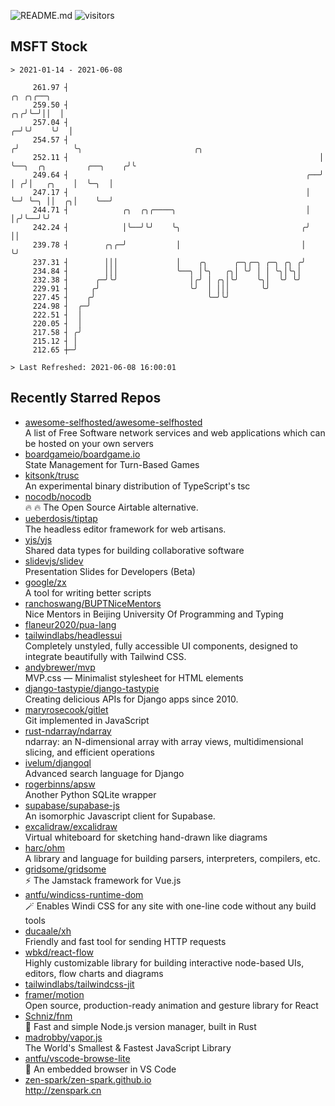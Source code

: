 ![README.md](https://github.com/Gerhut/Gerhut/workflows/README.md/badge.svg)
![visitors](https://visitors.vercel.app/Gerhut/Gerhut?token=8cf69d1f6813d272ef062726b6070c9be4ff72038cfe5a7ded7384a8da65d866)

## MSFT Stock

```
> 2021-01-14 - 2021-06-08

     261.97 ┤                                                              ╭╮ ╭╮╭──╮                             
     259.50 ┤                                                           ╭╮╭╯╰─╯││  │                             
     257.04 ┤                                                         ╭─╯╰╯    ╰╯  │                             
     254.57 ┤                                                        ╭╯            ╰╮                         ╭╮ 
     252.11 ┤                                                        │              ╰──╮  ╭╮         ╭──╮    ╭╯╰ 
     249.64 ┤                                                     ╭──╯                 │ ╭╯│   ╭╮    │  ╰─╮  │   
     247.17 ┤                                                     │                    ╰─╯ ╰─╮ ││  ╭╮│    ╰──╯   
     244.71 ┤            ╭╮  ╭╮╭────╮                             │                          │╭╯╰──╯╰╯           
     242.24 ┤            │╰──╯╰╯    ╰╮                           ╭╯                          ││                  
     239.78 ┤        ╭╮╭─╯           │                           │                           ╰╯                  
     237.31 ┤        │││             │    ╭╮      ╭─╮╭─╮ ╭─╮ ╭╮ ╭╯                                               
     234.84 ┤        │││             ╰──╮ │╰╮   ╭╮│ ╰╯ │ │ ╰╮│╰╮│                                                
     232.38 ┤      ╭─╯╰╯                │╭╯ │ ╭╮│╰╯    ╰╮│  ╰╯ ╰╯                                                
     229.91 ┤     ╭╯                    ╰╯  │ │││       ╰╯                                                       
     227.45 ┤    ╭╯                         ╰─╯╰╯                                                                
     224.98 ┤  ╭─╯                                                                                               
     222.51 ┤  │                                                                                                 
     220.05 ┤  │                                                                                                 
     217.58 ┤ ╭╯                                                                                                 
     215.12 ┤ │                                                                                                  
     212.65 ┼─╯                                                                                                  

> Last Refreshed: 2021-06-08 16:00:01
```

## Recently Starred Repos

- [awesome-selfhosted/awesome-selfhosted](https://github.com/awesome-selfhosted/awesome-selfhosted)  
  A list of Free Software network services and web applications which can be hosted on your own servers
- [boardgameio/boardgame.io](https://github.com/boardgameio/boardgame.io)  
  State Management for Turn-Based Games
- [kitsonk/trusc](https://github.com/kitsonk/trusc)  
  An experimental binary distribution of TypeScript's tsc
- [nocodb/nocodb](https://github.com/nocodb/nocodb)  
  🔥 🔥  The Open Source Airtable alternative. 
- [ueberdosis/tiptap](https://github.com/ueberdosis/tiptap)  
  The headless editor framework for web artisans.
- [yjs/yjs](https://github.com/yjs/yjs)  
  Shared data types for building collaborative software
- [slidevjs/slidev](https://github.com/slidevjs/slidev)  
  Presentation Slides for Developers (Beta)
- [google/zx](https://github.com/google/zx)  
  A tool for writing better scripts
- [ranchoswang/BUPTNiceMentors](https://github.com/ranchoswang/BUPTNiceMentors)  
  Nice Mentors in Beijing University Of Programming and Typing 
- [flaneur2020/pua-lang](https://github.com/flaneur2020/pua-lang)  
- [tailwindlabs/headlessui](https://github.com/tailwindlabs/headlessui)  
  Completely unstyled, fully accessible UI components, designed to integrate beautifully with Tailwind CSS.
- [andybrewer/mvp](https://github.com/andybrewer/mvp)  
  MVP.css — Minimalist stylesheet for HTML elements
- [django-tastypie/django-tastypie](https://github.com/django-tastypie/django-tastypie)  
  Creating delicious APIs for Django apps since 2010.
- [maryrosecook/gitlet](https://github.com/maryrosecook/gitlet)  
  Git implemented in JavaScript
- [rust-ndarray/ndarray](https://github.com/rust-ndarray/ndarray)  
  ndarray: an N-dimensional array with array views, multidimensional slicing, and efficient operations
- [ivelum/djangoql](https://github.com/ivelum/djangoql)  
  Advanced search language for Django
- [rogerbinns/apsw](https://github.com/rogerbinns/apsw)  
  Another Python SQLite wrapper
- [supabase/supabase-js](https://github.com/supabase/supabase-js)  
  An isomorphic Javascript client for Supabase.
- [excalidraw/excalidraw](https://github.com/excalidraw/excalidraw)  
  Virtual whiteboard for sketching hand-drawn like diagrams
- [harc/ohm](https://github.com/harc/ohm)  
  A library and language for building parsers, interpreters, compilers, etc.
- [gridsome/gridsome](https://github.com/gridsome/gridsome)  
  ⚡️ The Jamstack framework for Vue.js
- [antfu/windicss-runtime-dom](https://github.com/antfu/windicss-runtime-dom)  
  🪄 Enables Windi CSS for any site with one-line code without any build tools 
- [ducaale/xh](https://github.com/ducaale/xh)  
  Friendly and fast tool for sending HTTP requests
- [wbkd/react-flow](https://github.com/wbkd/react-flow)  
  Highly customizable library for building interactive node-based UIs, editors, flow charts and diagrams 
- [tailwindlabs/tailwindcss-jit](https://github.com/tailwindlabs/tailwindcss-jit)  
- [framer/motion](https://github.com/framer/motion)  
  Open source, production-ready animation and gesture library for React
- [Schniz/fnm](https://github.com/Schniz/fnm)  
  🚀 Fast and simple Node.js version manager, built in Rust
- [madrobby/vapor.js](https://github.com/madrobby/vapor.js)  
  The World's Smallest & Fastest JavaScript Library
- [antfu/vscode-browse-lite](https://github.com/antfu/vscode-browse-lite)  
  🚀 An embedded browser in VS Code
- [zen-spark/zen-spark.github.io](https://github.com/zen-spark/zen-spark.github.io)  
  http://zenspark.cn
